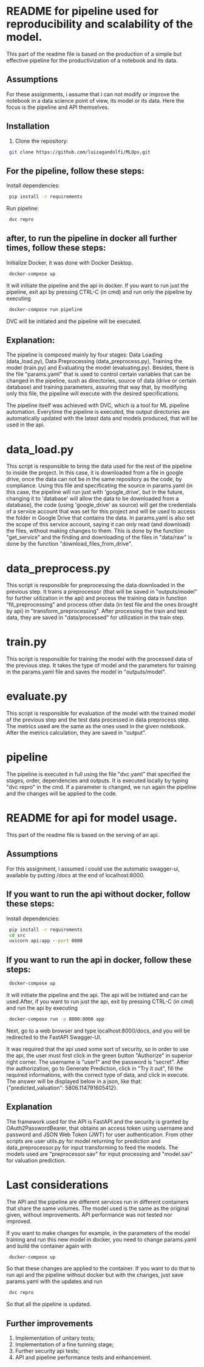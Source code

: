 # README for pipeline used for reproducibility and scalability of the model.
This part of the readme file is based on the production of a simple but effective pipeline for the productivization of a notebook and its data.

## Assumptions
For these assignments, i assume that i can not modify or improve the notebook in a data science point of view, its model or its data. Here the focus is the pipeline and API themselves.

## Installation
1. Clone the repository:
```bash
 git clone https://github.com/luizagandolfi/MLOps.git
```
## For the pipeline, follow these steps:
Install dependencies:
```cmd
 pip install -r requirements
 ```
Run pipeline:
```cmd
 dvc repro
 ```

## after, to run the pipeline in docker all further times, follow these steps:
Initialize Docker, it was done with Docker Desktop.
```cmd
 docker-compose up
```
It will initiate the pipeline and the api in docker. If you want to run just the pipeline, exit api by pressing CTRL-C (in cmd) and run only the pipeline by executing 
```cmd
 docker-compose run pipeline
```
DVC will be initiated and the pipeline will be executed.

 ## Explanation:
 The pipeline is composed mainly by four stages: Data Loading (data_load.py), Data Preprocessing (data_preprocess.py), Training the model (train.py) and Evaluating the model (evaluating.py). Besides, there is the file "params.yaml" that is used to control certain variables that can be changed in the pipeline, sush as directories, source of data (drive or certain database) and training parameters, assuring that way that, by modifying only this file, the pipeline will execute with the desired specifications.

 The pipeline itself was achieved with DVC, which is a tool for ML pipeline automation. Everytime the pipeline is executed, the output directories are automatically updated with the latest data and models produced, that will be used in the api.

 # data_load.py
 This script is responsible to bring the data used for the rest of the pipeline to inside the project. In this case, it is downloaded from a file in google drive, once the data can not be in the same repository as the code, by compliance. Using this file and specificating the source in params.yaml (in this case, the pipeline will run just with 'google_drive', but in the future, changing it to 'database' will allow the data to be downloaded from a database), the code (using 'google_drive' as source) will get the credentials of a service account that was set for this project and will be used to access the folder in Google Drive that contains the data. In params.yaml is also set the scope of this service account, saying it can only read (and download) the files, without making changes to them. This is done by the function "get_service" and the finding and downloading of the files in "data/raw" is done by the function "download_files_from_drive".

 # data_preprocess.py
 This script is responsible for preprocessing the data downloaded in the previous step. It trains a preprocessor (that will be saved in "outputs/model" for further utilization in the api) and process the training data in function "fit_preprocessing" and process other data (in test file and the ones brought by api) in "transform_preprocessing". After processing the train and test data, they are saved in "data/processed" for utilization in the train step.

 # train.py
 This script is responsible for training the model with the processed data of the previous step. It takes the type of model and the parameters for training in the params.yaml file and saves the model in "outputs/model".

 # evaluate.py
 This script is responsible for evaluation of the model with the trained model of the previous step and the test data processed in data preprocess step. The metrics used are the same as the ones used in the given notebook. After the metrics calculation, they are saved in "output".

 # pipeline
 The pipeline is executed in full using the file "dvc.yaml" that specified the stages, order, dependencies and outputs. It is executed locally by typing "dvc repro" in the cmd. If a parameter is changed, we run again the pipeline and the changes will be applied to the code.


# README for api for model usage.
This part of the readme file is based on the serving of an api.

## Assumptions
For this assignment, i assumed i could use the automatic swagger-ui, available by putting /docs at the end of localhost:8000.

## If you want to run the api without docker, follow these steps:
Install dependencies:
```cmd
 pip install -r requirements
 cd src
 uvicorn api:app --port 8000
 ```
## If you want to run the api in docker, follow these steps:
```cmd
 docker-compose up
```
It will initiate the pipeline and the api. The api will be initiated and can be used.After, if you want to run just the api, exit by pressing CTRL-C (in cmd) and run the api by executing 
```cmd
 docker-compose run -p 8000:8000 app
```
Next, go to a web browser and type localhost:8000/docs, and you will be redirected to the FastAPI Swagger-UI.

It was required that the api used some sort of security, so in order to use the api, the user must first click in the green button "Authorize" in superior right corner. The username is "user1" and the password is "secret". After the authorization, go to Generate Prediction, click in "Try it out", fill the required informations, with the correct type of data, and click in execute. The answer will be displayed below in a json, like that: {"predicted_valuation": 5806.114791605412}.

## Explanation

The framework used for the API is FastAPI and the security is granted by OAuth2PasswordBearer, that obtains an access token using username and password and JSON Web Token (JWT) for user authentication. From other scripts are user utils.py for model returning for prediction and data_preprocessor.py for input transforming to feed the models. The models used are "preprocessor.sav" for input processing and "model.sav" for valuation prediction.

# Last considerations
The API and the pipeline are different services run in different containers that share the same volumes.
The model used is the same as the original given, without improvements.
API performance was not tested nor improved.

If you want to make changes for example, in the parameters of the model training and run this new model in docker, you need to change params.yaml and build the container again with
```cmd
 docker-compose up
```
So that these changes are applied to the container. If you want to do that to run api and the pipeline without docker but with the changes, just save params.yaml with the updates and run
```cmd
 dvc repro
 ```
So that all the pipeline is updated.

## Further improvements
1. Implementation of unitary tests;
2. Implementation of a fine tunning stage;
3. Further security api tests;
4. API and pipeline performance tests and enhancement.
